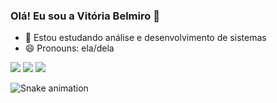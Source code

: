 ### Olá! Eu sou a Vitória Belmiro 👋

- 🌱 Estou estudando análise e desenvolvimento de sistemas 
- 😄 Pronouns: ela/dela



<div> 
  <a href="https://instagram.com/vitoria_belmiro" target="_blank"><img src="https://img.shields.io/badge/-Instagram-%23E4405F?style=for-the-badge&logo=instagram&logoColor=white" target="_blank"></a>
  <a href = "mailto:vitorianapo5@gmail.com"><img src="https://img.shields.io/badge/-Gmail-%23333?style=for-the-badge&logo=gmail&logoColor=white" target="_blank"></a>
  <a href="https://www.linkedin.com/in/vit%C3%B3ria-belmiro-97b955217/" target="_blank"><img src="https://img.shields.io/badge/-LinkedIn-%230077B5?style=for-the-badge&logo=linkedin&logoColor=white" target="_blank"></a> 
 
![Snake animation](https://github.com/vitoriabelmiro05/vitoriabelmiro05/blob/output/github-contribution-grid-snake.svg)
 
</div>


